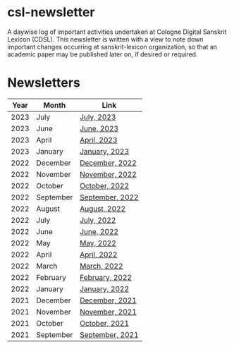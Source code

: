 # csl-newsletter

A daywise log of important activities undertaken at Cologne Digital Sanskrit Lexicon (CDSL).
This newsletter is written with a view to note down important changes occurring at sanskrit-lexicon organization, so that an academic paper may be published later on, if desired or required.

# Newsletters

| Year | Month | Link |
| --- | --- | --- |
| 2023 | July | [July, 2023](https://github.com/sanskrit-lexicon/csl-newsletter/blob/main/january2023.md) |
| 2023 | June | [June, 2023](https://github.com/sanskrit-lexicon/csl-newsletter/blob/main/january2023.md) |
| 2023 | April | [April, 2023](https://github.com/sanskrit-lexicon/csl-newsletter/blob/main/january2023.md) |
| 2023 | January | [January, 2023](https://github.com/sanskrit-lexicon/csl-newsletter/blob/main/january2023.md) |
| 2022 | December | [December, 2022](https://github.com/sanskrit-lexicon/csl-newsletter/blob/main/december2022.md) |
| 2022 | November | [November, 2022](https://github.com/sanskrit-lexicon/csl-newsletter/blob/main/november2022.md) |
| 2022 | October | [October, 2022](https://github.com/sanskrit-lexicon/csl-newsletter/blob/main/october2022.md) |
| 2022 | September | [September, 2022](https://github.com/sanskrit-lexicon/csl-newsletter/blob/main/september2022.md) |
| 2022 | August | [August, 2022](https://github.com/sanskrit-lexicon/csl-newsletter/blob/main/august2022.md) |
| 2022 | July | [July, 2022](https://github.com/sanskrit-lexicon/csl-newsletter/blob/main/july2022.md) |
| 2022 | June | [June, 2022](https://github.com/sanskrit-lexicon/csl-newsletter/blob/main/june2022.md) |
| 2022 | May | [May, 2022](https://github.com/sanskrit-lexicon/csl-newsletter/blob/main/may2022.md) |
| 2022 | April | [April, 2022](https://github.com/sanskrit-lexicon/csl-newsletter/blob/main/april2022.md) |
| 2022 | March | [March, 2022](https://github.com/sanskrit-lexicon/csl-newsletter/blob/main/march2022.md) |
| 2022 | February | [February, 2022](https://github.com/sanskrit-lexicon/csl-newsletter/blob/main/february2022.md) |
| 2022 | January | [January, 2022](https://github.com/sanskrit-lexicon/csl-newsletter/blob/main/january2022.md) |
| 2021 | December | [December, 2021](https://github.com/sanskrit-lexicon/csl-newsletter/blob/main/december2021.md) |
| 2021 | November | [November, 2021](https://github.com/sanskrit-lexicon/csl-newsletter/blob/main/november2021.md) |
| 2021 | October | [October, 2021](https://github.com/sanskrit-lexicon/csl-newsletter/blob/main/october2021.md) |
| 2021 | September | [September, 2021](https://github.com/sanskrit-lexicon/csl-newsletter/blob/main/september2021.md) |

